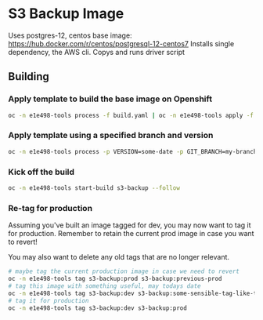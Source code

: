 # S3 Backup Image

Uses postgres-12, centos base image: https://hub.docker.com/r/centos/postgresql-12-centos7
Installs single dependency, the AWS cli.
Copys and runs driver script

## Building

### Apply template to build the base image on Openshift

```bash
oc -n e1e498-tools process -f build.yaml | oc -n e1e498-tools apply -f -
```

### Apply template using a specified branch and version

```bash
oc -n e1e498-tools process -p VERSION=some-date -p GIT_BRANCH=my-branch process -f build.yaml | oc -n e1e498-tools apply -f -
```

### Kick off the build

```bash
oc -n e1e498-tools start-build s3-backup --follow
```

### Re-tag for production

Assuming you've built an image tagged for dev, you may now want to tag it for production. Remember to retain
the current prod image in case you want to revert!

You may also want to delete any old tags that are no longer relevant.

```bash
# maybe tag the current production image in case we need to revert
oc -n e1e498-tools tag s3-backup:prod s3-backup:previous-prod
# tag this image with something useful, may todays date
oc -n e1e498-tools tag s3-backup:dev s3-backup:some-sensible-tag-like-the-current-date
# tag it for production
oc -n e1e498-tools tag s3-backup:dev s3-backup:prod
```
